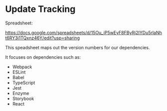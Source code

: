 # Update Tracking

Spreadsheet:

https://docs.google.com/spreadsheets/d/15Ou_jP5wEyF8FByRj2IYDu5rlaNht6RY3i1TQxnz46Y/edit?usp=sharing

This speadsheet maps out the version numbers for our dependencies.

It focuses on dependencies such as:

* Webpack
* ESLint
* Babel
* TypeScript
* Jest
* Enzyme
* Storybook
* React
